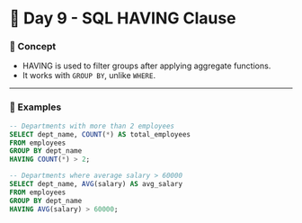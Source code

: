 # 🚀 Day 9 - SQL HAVING Clause

### 🔹 Concept
- HAVING is used to filter groups after applying aggregate functions.
- It works with `GROUP BY`, unlike `WHERE`.

---

### 📝 Examples

```sql
-- Departments with more than 2 employees
SELECT dept_name, COUNT(*) AS total_employees
FROM employees
GROUP BY dept_name
HAVING COUNT(*) > 2;

-- Departments where average salary > 60000
SELECT dept_name, AVG(salary) AS avg_salary
FROM employees
GROUP BY dept_name
HAVING AVG(salary) > 60000;
